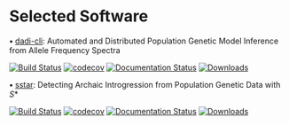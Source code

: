 # Selected Software

<strong>•</strong> [dadi-cli](https://github.com/xin-huang/dadi-cli): Automated and Distributed Population Genetic Model Inference from Allele Frequency Spectra 

[![Build Status](https://img.shields.io/github/actions/workflow/status/xin-huang/dadi-cli/build.yml?branch=master&style=flat-square)](https://github.com/xin-huang/dadi-cli/actions)
[![codecov](https://img.shields.io/codecov/c/github/xin-huang/dadi-cli?token=GI66f4R3RF&style=flat-square)](https://codecov.io/gh/xin-huang/dadi-cli)
[![Documentation Status](https://img.shields.io/readthedocs/dadi-cli?style=flat-square)](https://dadi-cli.readthedocs.io/en/latest/?badge=latest)
[![Downloads](https://anaconda.org/conda-forge/dadi-cli/badges/downloads.svg)](https://anaconda.org/conda-forge/dadi-cli)

<strong>•</strong> [sstar](https://github.com/xin-huang/sstar): Detecting Archaic Introgression from Population Genetic Data with *S**

[![Build Status](https://img.shields.io/github/actions/workflow/status/xin-huang/sstar/build.yml?branch=main&style=flat-square)](https://github.com/xin-huang/sstar/actions)
[![codecov](https://img.shields.io/codecov/c/github/xin-huang/sstar?token=71r46xjWnU&style=flat-square)](https://codecov.io/gh/xin-huang/sstar)
[![Documentation Status](https://img.shields.io/readthedocs/sstar?style=flat-square)](https://sstar.readthedocs.io/en/latest/?badge=latest)
[![Downloads](https://img.shields.io/pypi/dm/sstar?style=flat-square)](https://pypi.org/project/sstar/)

